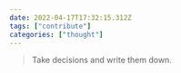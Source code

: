 ```yaml
---
date: 2022-04-17T17:32:15.312Z
tags: ["contribute"]
categories: ["thought"]
---
```

> Take decisions and write them down.
